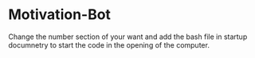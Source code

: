 # Motivation-Bot
Change the number section of your want and add the bash file in startup documnetry to start the code in the opening of the computer.
